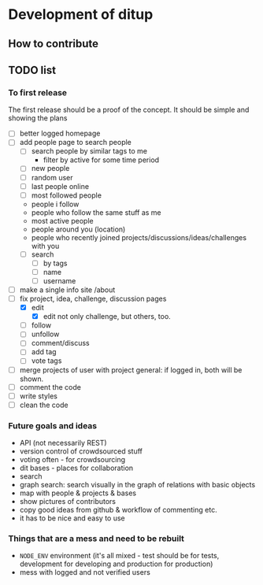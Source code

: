# Development of ditup

## How to contribute

## TODO list

### To first release

The first release should be a proof of the concept. It should be simple and showing the plans

- [ ] better logged homepage
- [ ] add people page to search people
    - [ ] search people by similar tags to me
        - filter by active for some time period
    - [ ] new people
    - [ ] random user
    - [ ] last people online
    - [ ] most followed people
    - people i follow
    - people who follow the same stuff as me
    - most active people
    - people around you (location)
    - people who recently joined projects/discussions/ideas/challenges with you
    - [ ] search
        - [ ] by tags
        - [ ] name
        - [ ] username
- [ ] make a single info site /about
- [ ] fix project, idea, challenge, discussion pages
    - [x] edit
        - [x] edit not only challenge, but others, too.
    - [ ] follow
    - [ ] unfollow
    - [ ] comment/discuss
    - [ ] add tag
    - [ ] vote tags
- [ ] merge projects of user with project general: if logged in, both will be shown.
- [ ] comment the code
- [ ] write styles
- [ ] clean the code

### Future goals and ideas

- API (not necessarily REST)
- version control of crowdsourced stuff
- voting often - for crowdsourcing
- dit bases - places for collaboration
- search
- graph search: search visually in the graph of relations with basic objects
- map with people & projects & bases
- show pictures of contributors
- copy good ideas from github & workflow of commenting etc.
- it has to be nice and easy to use

### Things that are a mess and need to be rebuilt

- `NODE_ENV` environment (it's all mixed - test should be for tests, development for developing and production for production)
- mess with logged and not verified users
